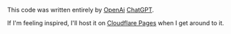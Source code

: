 This code was written entirely by <a href="https://openai.com">OpenAi</a> <a href="https://chatgpt.com/">ChatGPT</a>. 
<br>
<p>If I'm feeling inspired, I'll host it on <a href="https://pages.cloudflare.com/">Cloudflare Pages</a> when I get around to it.</p>
